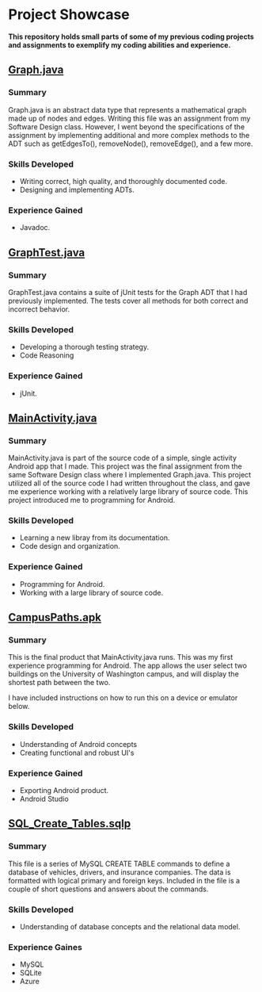 # Project Showcase
__This repository holds small parts of some of my previous 
coding projects and assignments to exemplify my coding abilities
and experience.__


## [Graph.java](https://github.com/kdmcc/Project-Showcase/blob/master/Projects/Graph.java)
### Summary
Graph.java is an abstract data type that represents a mathematical 
graph made up of nodes and edges. Writing this file was an assignment 
from my Software Design class. However, I went beyond the specifications of the
assignment by implementing additional and more complex methods to the ADT 
such as getEdgesTo(), removeNode(), removeEdge(), and a few more.

### Skills Developed
* Writing correct, high quality, and thoroughly documented code.
* Designing and implementing ADTs.
### Experience Gained
* Javadoc.



## [GraphTest.java](https://github.com/kdmcc/Project-Showcase/blob/master/Projects/GraphTest.java)
### Summary
GraphTest.java contains a suite of jUnit tests for the Graph ADT that I had 
previously implemented. The tests cover all methods for both correct and 
incorrect behavior.

### Skills Developed
* Developing a thorough testing strategy.
* Code Reasoning
### Experience Gained
* jUnit.



## [MainActivity.java](https://github.com/kdmcc/Project-Showcase/blob/master/Projects/MainActivity.java)
### Summary
MainActivity.java is part of the source code of a simple, single activity Android
app that I made. This project was the final assignment from the same Software Design class
where I implemented Graph.java. This project utilized all of the source code I had written throughout
the class, and gave me experience working with a relatively large library of source code. This project 
introduced me to programming for Android.

### Skills Developed
* Learning a new libray from its documentation.
* Code design and organization.
### Experience Gained
* Programming for Android.
* Working with a large library of source code.



## [CampusPaths.apk](https://github.com/kdmcc/Project-Showcase/blob/master/Projects/CampusPaths.apk)
### Summary
This is the final product that MainActivity.java runs. This was my first experience programming for Android.
The app allows the user select two buildings on the University of Washington campus, and will display the 
shortest path between the two.

I have included instructions on how to run this on a device or emulator below.

### Skills Developed
* Understanding of Android concepts
* Creating functional and robust UI's
### Experience Gained
* Exporting Android product.
* Android Studio


## [SQL_Create_Tables.sqlp](https://github.com/kdmcc/Project-Showcase/blob/master/Projects/SQL_Create_Tables.sqlp)
### Summary
This file is a series of MySQL CREATE TABLE commands to define a database of vehicles, drivers, and insurance companies.
The data is formatted with logical primary and foreign keys. Included in the file is a couple of short questions and answers
about the commands.

### Skills Developed
* Understanding of database concepts and the relational data model.
### Experience Gaines
* MySQL
* SQLite
* Azure
